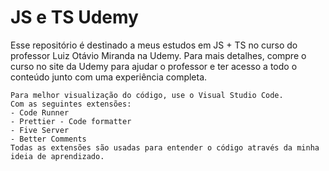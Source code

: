 # JS e TS Udemy
 Esse repositório é destinado a meus estudos em JS + TS no curso do professor Luiz Otávio Miranda na Udemy. Para mais detalhes, compre o curso no site da Udemy para ajudar o professor e ter acesso a todo o conteúdo junto com uma experiência completa.

``` 
Para melhor visualização do código, use o Visual Studio Code.
Com as seguintes extensões:
- Code Runner
- Prettier - Code formatter
- Five Server
- Better Comments
Todas as extensões são usadas para entender o código através da minha ideia de aprendizado.
```

